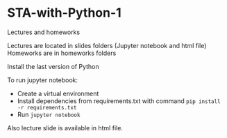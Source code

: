 # STA-with-Python-1
Lectures and homeworks

Lectures are located in slides folders (Jupyter notebook and html file)
Homeworks are in homeworks folders

Install the last version of Python

To run jupyter notebook:
- Create a virtual environment
- Install dependencies from requirements.txt with command `pip install -r requirements.txt`
- Run ```jupyter notebook```

Also lecture slide is available in html file.

